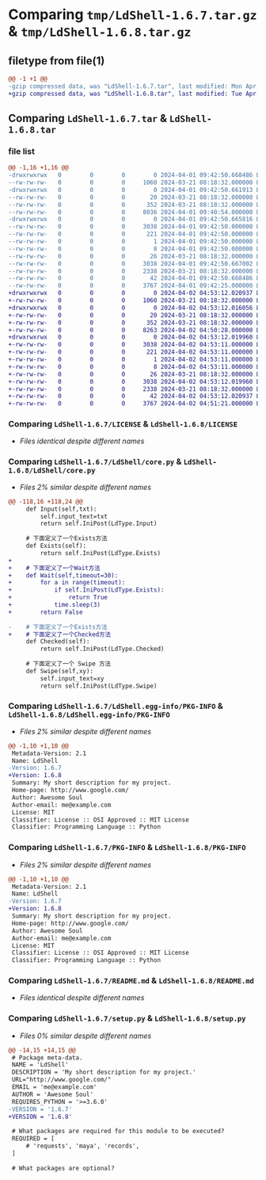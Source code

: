 # Comparing `tmp/LdShell-1.6.7.tar.gz` & `tmp/LdShell-1.6.8.tar.gz`

## filetype from file(1)

```diff
@@ -1 +1 @@
-gzip compressed data, was "LdShell-1.6.7.tar", last modified: Mon Apr  1 09:42:50 2024, max compression
+gzip compressed data, was "LdShell-1.6.8.tar", last modified: Tue Apr  2 04:53:12 2024, max compression
```

## Comparing `LdShell-1.6.7.tar` & `LdShell-1.6.8.tar`

### file list

```diff
@@ -1,16 +1,16 @@
-drwxrwxrwx   0        0        0        0 2024-04-01 09:42:50.668486 LdShell-1.6.7/
--rw-rw-rw-   0        0        0     1060 2024-03-21 08:18:32.000000 LdShell-1.6.7/LICENSE
-drwxrwxrwx   0        0        0        0 2024-04-01 09:42:50.661913 LdShell-1.6.7/LdShell/
--rw-rw-rw-   0        0        0       20 2024-03-21 08:18:32.000000 LdShell-1.6.7/LdShell/__init__.py
--rw-rw-rw-   0        0        0      352 2024-03-21 08:18:32.000000 LdShell-1.6.7/LdShell/__version__.py
--rw-rw-rw-   0        0        0     8036 2024-04-01 09:40:54.000000 LdShell-1.6.7/LdShell/core.py
-drwxrwxrwx   0        0        0        0 2024-04-01 09:42:50.665816 LdShell-1.6.7/LdShell.egg-info/
--rw-rw-rw-   0        0        0     3038 2024-04-01 09:42:50.000000 LdShell-1.6.7/LdShell.egg-info/PKG-INFO
--rw-rw-rw-   0        0        0      221 2024-04-01 09:42:50.000000 LdShell-1.6.7/LdShell.egg-info/SOURCES.txt
--rw-rw-rw-   0        0        0        1 2024-04-01 09:42:50.000000 LdShell-1.6.7/LdShell.egg-info/dependency_links.txt
--rw-rw-rw-   0        0        0        8 2024-04-01 09:42:50.000000 LdShell-1.6.7/LdShell.egg-info/top_level.txt
--rw-rw-rw-   0        0        0       26 2024-03-21 08:18:32.000000 LdShell-1.6.7/MANIFEST.in
--rw-rw-rw-   0        0        0     3038 2024-04-01 09:42:50.667002 LdShell-1.6.7/PKG-INFO
--rw-rw-rw-   0        0        0     2338 2024-03-21 08:18:32.000000 LdShell-1.6.7/README.md
--rw-rw-rw-   0        0        0       42 2024-04-01 09:42:50.668486 LdShell-1.6.7/setup.cfg
--rw-rw-rw-   0        0        0     3767 2024-04-01 09:42:25.000000 LdShell-1.6.7/setup.py
+drwxrwxrwx   0        0        0        0 2024-04-02 04:53:12.020937 LdShell-1.6.8/
+-rw-rw-rw-   0        0        0     1060 2024-03-21 08:18:32.000000 LdShell-1.6.8/LICENSE
+drwxrwxrwx   0        0        0        0 2024-04-02 04:53:12.016056 LdShell-1.6.8/LdShell/
+-rw-rw-rw-   0        0        0       20 2024-03-21 08:18:32.000000 LdShell-1.6.8/LdShell/__init__.py
+-rw-rw-rw-   0        0        0      352 2024-03-21 08:18:32.000000 LdShell-1.6.8/LdShell/__version__.py
+-rw-rw-rw-   0        0        0     8263 2024-04-02 04:50:28.000000 LdShell-1.6.8/LdShell/core.py
+drwxrwxrwx   0        0        0        0 2024-04-02 04:53:12.019960 LdShell-1.6.8/LdShell.egg-info/
+-rw-rw-rw-   0        0        0     3038 2024-04-02 04:53:11.000000 LdShell-1.6.8/LdShell.egg-info/PKG-INFO
+-rw-rw-rw-   0        0        0      221 2024-04-02 04:53:11.000000 LdShell-1.6.8/LdShell.egg-info/SOURCES.txt
+-rw-rw-rw-   0        0        0        1 2024-04-02 04:53:11.000000 LdShell-1.6.8/LdShell.egg-info/dependency_links.txt
+-rw-rw-rw-   0        0        0        8 2024-04-02 04:53:11.000000 LdShell-1.6.8/LdShell.egg-info/top_level.txt
+-rw-rw-rw-   0        0        0       26 2024-03-21 08:18:32.000000 LdShell-1.6.8/MANIFEST.in
+-rw-rw-rw-   0        0        0     3038 2024-04-02 04:53:12.019960 LdShell-1.6.8/PKG-INFO
+-rw-rw-rw-   0        0        0     2338 2024-03-21 08:18:32.000000 LdShell-1.6.8/README.md
+-rw-rw-rw-   0        0        0       42 2024-04-02 04:53:12.020937 LdShell-1.6.8/setup.cfg
+-rw-rw-rw-   0        0        0     3767 2024-04-02 04:51:21.000000 LdShell-1.6.8/setup.py
```

### Comparing `LdShell-1.6.7/LICENSE` & `LdShell-1.6.8/LICENSE`

 * *Files identical despite different names*

### Comparing `LdShell-1.6.7/LdShell/core.py` & `LdShell-1.6.8/LdShell/core.py`

 * *Files 2% similar despite different names*

```diff
@@ -118,16 +118,24 @@
     def Input(self,txt):
         self.input_text=txt
         return self.IniPost(LdType.Input)
 
     # 下面定义了一个Exists方法
     def Exists(self):
         return self.IniPost(LdType.Exists)
+    
+    # 下面定义了一个Wait方法
+    def Wait(self,timeout=30):
+        for a in range(timeout):
+            if self.IniPost(LdType.Exists):
+                return True
+            time.sleep(3)
+        return False
 
-    # 下面定义了一个Exists方法
+    # 下面定义了一个Checked方法
     def Checked(self):
         return self.IniPost(LdType.Checked)
 
     # 下面定义了一个 Swipe 方法
     def Swipe(self,xy):
         self.input_text=xy
         return self.IniPost(LdType.Swipe)
```

### Comparing `LdShell-1.6.7/LdShell.egg-info/PKG-INFO` & `LdShell-1.6.8/LdShell.egg-info/PKG-INFO`

 * *Files 2% similar despite different names*

```diff
@@ -1,10 +1,10 @@
 Metadata-Version: 2.1
 Name: LdShell
-Version: 1.6.7
+Version: 1.6.8
 Summary: My short description for my project.
 Home-page: http://www.google.com/
 Author: Awesome Soul
 Author-email: me@example.com
 License: MIT
 Classifier: License :: OSI Approved :: MIT License
 Classifier: Programming Language :: Python
```

### Comparing `LdShell-1.6.7/PKG-INFO` & `LdShell-1.6.8/PKG-INFO`

 * *Files 2% similar despite different names*

```diff
@@ -1,10 +1,10 @@
 Metadata-Version: 2.1
 Name: LdShell
-Version: 1.6.7
+Version: 1.6.8
 Summary: My short description for my project.
 Home-page: http://www.google.com/
 Author: Awesome Soul
 Author-email: me@example.com
 License: MIT
 Classifier: License :: OSI Approved :: MIT License
 Classifier: Programming Language :: Python
```

### Comparing `LdShell-1.6.7/README.md` & `LdShell-1.6.8/README.md`

 * *Files identical despite different names*

### Comparing `LdShell-1.6.7/setup.py` & `LdShell-1.6.8/setup.py`

 * *Files 0% similar despite different names*

```diff
@@ -14,15 +14,15 @@
 # Package meta-data.
 NAME = 'LdShell'
 DESCRIPTION = 'My short description for my project.'
 URL="http://www.google.com/"
 EMAIL = 'me@example.com'
 AUTHOR = 'Awesome Soul'
 REQUIRES_PYTHON = '>=3.6.0'
-VERSION = '1.6.7'
+VERSION = '1.6.8'
 
 # What packages are required for this module to be executed?
 REQUIRED = [
     # 'requests', 'maya', 'records',
 ]
 
 # What packages are optional?
```

